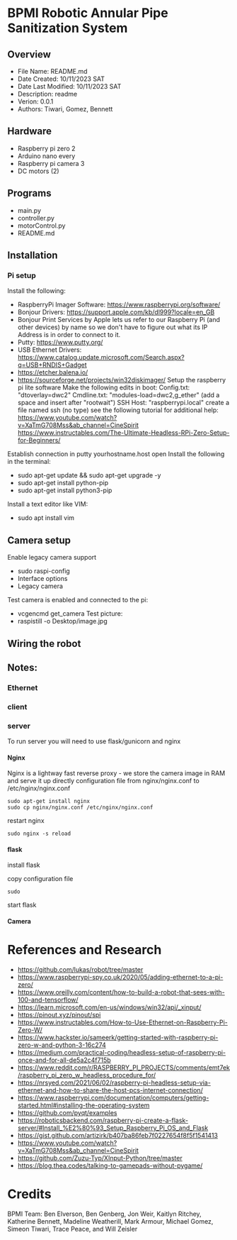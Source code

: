 # BPMI Robotic Annular Pipe Sanitization System
## Overview
- File Name: README.md
- Date Created: 10/11/2023 SAT
- Date Last Modified: 10/11/2023 SAT
- Description: readme
- Verion: 0.0.1
- Authors: Tiwari, Gomez, Bennett
## Hardware
- Raspberry pi zero 2
- Arduino nano every
- Raspberry pi camera 3
- DC motors (2)
## Programs
- main.py
- controller.py
- motorControl.py
- README.md
## Installation

### Pi setup
Install the following:
- RaspberryPi Imager Software: https://www.raspberrypi.org/software/
- Bonjour Drivers: https://support.apple.com/kb/dl999?locale=en_GB
- Bonjour Print Services by Apple lets us refer to our Raspberry Pi (and other devices) by name so we don't have to figure out what its IP Address is in order to connect to it.
- Putty: https://www.putty.org/
- USB Ethernet Drivers: https://www.catalog.update.microsoft.com/Search.aspx?q=USB+RNDIS+Gadget
- https://etcher.balena.io/
- https://sourceforge.net/projects/win32diskimager/ 
Setup the raspberry pi lite software
Make the following edits in boot:
Config.txt: "dtoverlay=dwc2" 
Cmdline.txt:  "modules-load=dwc2,g_ether" (add a space and insert after "rootwait")
SSH Host: "raspberrypi.local"
create a file named ssh (no type)
see the following tutorial for additional help: https://www.youtube.com/watch?v=XaTmG708Mss&ab_channel=CineSpirit
https://www.instructables.com/The-Ultimate-Headless-RPi-Zero-Setup-for-Beginners/

Establish connection in putty
yourhostname.host
open
Install the following in the terminal:
- sudo apt-get update && sudo apt-get upgrade -y
- sudo apt-get install python-pip
- sudo apt-get install python3-pip

Install a text editor like VIM:
- sudo apt install vim

## Camera setup
Enable legacy camera support
- sudo raspi-config
- Interface options
- Legacy camera

Test camera is enabled and connected to the pi:
- vcgencmd get_camera
Test picture:
- raspistill -o Desktop/image.jpg



## Wiring the robot

## Notes:

### Ethernet

### client

### server

To run server you will need to use flask/gunicorn and nginx

#### Nginx

Nginx is a lightway fast reverse proxy - we store the camera image in RAM and serve it up directly
configuration file from nginx/nginx.conf to /etc/nginx/nginx.conf

```
sudo apt-get install nginx
sudo cp nginx/nginx.conf /etc/nginx/nginx.conf
```

restart nginx

```
sudo nginx -s reload
```

#### flask

install flask


copy configuration file

```
sudo
```

start flask

#### Camera

# References and Research

- https://github.com/lukas/robot/tree/master
- https://www.raspberrypi-spy.co.uk/2020/05/adding-ethernet-to-a-pi-zero/
- https://www.oreilly.com/content/how-to-build-a-robot-that-sees-with-100-and-tensorflow/
- https://learn.microsoft.com/en-us/windows/win32/api/_xinput/
- https://pinout.xyz/pinout/spi
- https://www.instructables.com/How-to-Use-Ethernet-on-Raspberry-Pi-Zero-W/
- https://www.hackster.io/sameerk/getting-started-with-raspberry-pi-zero-w-and-python-3-16c274
- https://medium.com/practical-coding/headless-setup-of-raspberry-pi-once-and-for-all-de5a2c4f715b
- https://www.reddit.com/r/RASPBERRY_PI_PROJECTS/comments/emt7ek/raspberry_pi_zero_w_headless_procedure_for/
- https://nrsyed.com/2021/06/02/raspberry-pi-headless-setup-via-ethernet-and-how-to-share-the-host-pcs-internet-connection/
- https://www.raspberrypi.com/documentation/computers/getting-started.html#installing-the-operating-system
- https://github.com/pyqt/examples
- https://roboticsbackend.com/raspberry-pi-create-a-flask-server/#Install_%E2%80%93_Setup_Raspberry_Pi_OS_and_Flask
- https://gist.github.com/artizirk/b407ba86feb7f0227654f8f5f1541413
- https://www.youtube.com/watch?v=XaTmG708Mss&ab_channel=CineSpirit
- https://github.com/Zuzu-Typ/XInput-Python/tree/master
- https://blog.thea.codes/talking-to-gamepads-without-pygame/

# Credits

BPMI Team:
Ben Elverson,
Ben Genberg,
Jon Weir,
Kaitlyn Ritchey,
Katherine Bennett,
Madeline Weatherill,
Mark Armour,
Michael Gomez,
Simeon Tiwari,
Trace Peace, and
Will Zeisler
